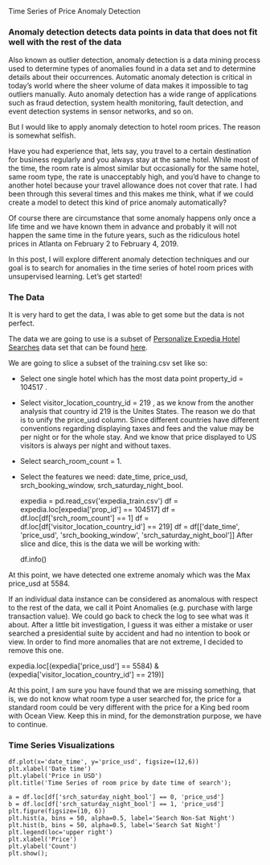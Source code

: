 ##
 Time Series of Price Anomaly Detection

### Anomaly detection detects data points in data that does not fit well with the rest of the data


Also known as outlier detection, anomaly detection is a data mining process used to determine types of anomalies found in a data set and to determine details about their occurrences. Automatic anomaly detection is critical in today’s world where the sheer volume of data makes it impossible to tag outliers manually. Auto anomaly detection has a wide range of applications such as fraud detection, system health monitoring, fault detection, and event detection systems in sensor networks, and so on.

But I would like to apply anomaly detection to hotel room prices. The reason is somewhat selfish.

Have you had experience that, lets say, you travel to a certain destination for business regularly and you always stay at the same hotel. While most of the time, the room rate is almost similar but occasionally for the same hotel, same room type, the rate is unacceptably high, and you’d have to change to another hotel because your travel allowance does not cover that rate. I had been through this several times and this makes me think, what if we could create a model to detect this kind of price anomaly automatically?

Of course there are circumstance that some anomaly happens only once a life time and we have known them in advance and probably it will not happen the same time in the future years, such as the ridiculous hotel prices in Atlanta on February 2 to February 4, 2019.


In this post, I will explore different anomaly detection techniques and our goal is to search for anomalies in the time series of hotel room prices with unsupervised learning. Let’s get started!




### The Data

It is very hard to get the data, I was able to get some but the data is not perfect.

The data we are going to use is a subset of [Personalize Expedia Hotel Searches](https://www.kaggle.com/c/expedia-personalized-sort/data) data set that can be found [here](https://www.kaggle.com/c/expedia-personalized-sort/data).

We are going to slice a subset of the training.csv set like so:

+ Select one single hotel which has the most data point property_id = 104517 .

+ Select visitor_location_country_id = 219 , as we know from the another analysis that country id 219 is the Unites States. The reason we do that is to unify the price_usd column. Since different countries have different conventions regarding displaying taxes and fees and the value may be per night or for the whole stay. And we know that price displayed to US visitors is always per night and without taxes.

+ Select search_room_count = 1.

+ Select the features we need: date_time, price_usd, srch_booking_window, srch_saturday_night_bool.


    expedia = pd.read_csv('expedia_train.csv')
    df = expedia.loc[expedia['prop_id'] == 104517]
    df = df.loc[df['srch_room_count'] == 1]
    df = df.loc[df['visitor_location_country_id'] == 219]
    df = df[['date_time', 'price_usd', 'srch_booking_window', 'srch_saturday_night_bool']]
After slice and dice, this is the data we will be working with:

    df.info()


At this point, we have detected one extreme anomaly which was the Max price_usd at 5584.

If an individual data instance can be considered as anomalous with respect to the rest of the data, we call it Point Anomalies (e.g. purchase with large transaction value). We could go back to check the log to see what was it about. After a little bit investigation, I guess it was either a mistake or user searched a presidential suite by accident and had no intention to book or view. In order to find more anomalies that are not extreme, I decided to remove this one.

expedia.loc[(expedia['price_usd'] == 5584) & (expedia['visitor_location_country_id'] == 219)]


At this point, I am sure you have found that we are missing something, that is, we do not know what room type a user searched for, the price for a standard room could be very different with the price for a King bed room with Ocean View. Keep this in mind, for the demonstration purpose, we have to continue.

### Time Series Visualizations
 
    df.plot(x='date_time', y='price_usd', figsize=(12,6))
    plt.xlabel('Date time')
    plt.ylabel('Price in USD')
    plt.title('Time Series of room price by date time of search');

    a = df.loc[df['srch_saturday_night_bool'] == 0, 'price_usd']
    b = df.loc[df['srch_saturday_night_bool'] == 1, 'price_usd']
    plt.figure(figsize=(10, 6))
    plt.hist(a, bins = 50, alpha=0.5, label='Search Non-Sat Night')
    plt.hist(b, bins = 50, alpha=0.5, label='Search Sat Night')
    plt.legend(loc='upper right')
    plt.xlabel('Price')
    plt.ylabel('Count')
    plt.show();